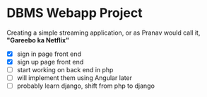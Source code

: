 # DBMS Webapp Project

Creating a simple streaming application, or as Pranav would call it, **"Gareebo ka Netflix"**

* [x] sign in page front end
* [x] sign up page front end
* [ ] start working on back end in php
* [ ] will implement them using Angular later
* [ ] probably learn django, shift from php to django